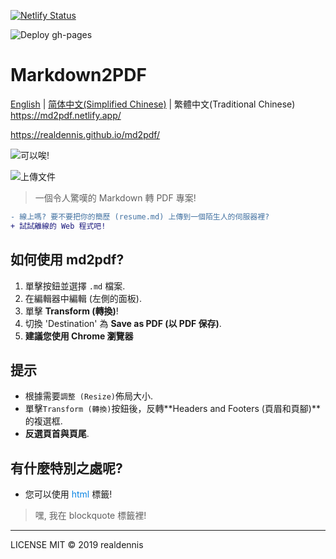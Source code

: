 [![Netlify Status](https://api.netlify.com/api/v1/badges/c4c9c07a-bd99-4382-8b19-4ae3abc8f104/deploy-status)](https://app.netlify.com/sites/md2pdf/deploys)

![Deploy gh-pages](https://github.com/realdennis/md2pdf/actions/workflows/deploy.yaml/badge.svg)

# Markdown2PDF 
[English](./README.md) | [简体中文(Simplified Chinese)](./README_cn.md) | 繁體中文(Traditional Chinese)  
https://md2pdf.netlify.app/

https://realdennis.github.io/md2pdf/


![可以唉!](https://media.giphy.com/media/MuAtuqUGnn2PKsXhs6/giphy.gif)

![上傳文件](https://media.giphy.com/media/cZ1f4b46P3LGszuXuy/giphy.gif)

> 一個令人驚嘆的 Markdown 轉 PDF 專案!
```diff
- 線上嗎? 要不要把你的簡歷 (resume.md) 上傳到一個陌生人的伺服器裡?
+ 試試離線的 Web 程式吧!
```

## 如何使用 md2pdf?
1. 單擊按鈕並選擇 `.md` 檔案.
2. 在編輯器中編輯 (左側的面板).
3. 單擊 **Transform (轉換)**!
4. 切換 'Destination' 為 **Save as PDF (以 PDF 保存)**.
5. **建議您使用 Chrome 瀏覽器**

## 提示
- 根據需要`調整 (Resize)`佈局大小.
- 單擊`Transform (轉換)`按鈕後，反轉**Headers and Footers (頁眉和頁腳)**的複選框.
- **反選頁首與頁尾**.

## 有什麼特別之處呢?
- 您可以使用 <span style="color:#0984e3">html</span> 標籤!
<blockquote>嘿, 我在 blockquote 標籤裡!</blockquote> 

---

LICENSE MIT © 2019 realdennis
